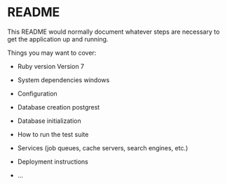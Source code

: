 # README

This README would normally document whatever steps are necessary to get the
application up and running.

Things you may want to cover:

* Ruby version
 Version 7
* System dependencies
windows 
* Configuration

* Database creation
 postgrest
* Database initialization

* How to run the test suite

* Services (job queues, cache servers, search engines, etc.)

* Deployment instructions

* ...
